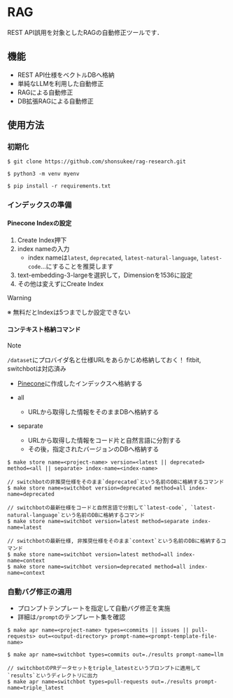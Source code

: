# RAG
REST API誤用を対象としたRAGの自動修正ツールです．

## 機能
- REST API仕様をベクトルDBへ格納
- 単純なLLMを利用した自動修正
- RAGによる自動修正
- DB拡張RAGによる自動修正

## 使用方法
### 初期化
```
$ git clone https://github.com/shonsukee/rag-research.git

$ python3 -m venv myenv

$ pip install -r requirements.txt
```

### インデックスの準備
#### Pinecone Indexの設定
1. Create Index押下
2. index nameの入力
    - index nameは`latest`, `deprecated`, `latest-natural-language`, `latest-code`...にすることを推奨します
3. text-embedding-3-largeを選択して，Dimensionを1536に設定
4. その他は変えずにCreate Index

> [!WARNING]
> ※ 無料だとIndexは5つまでしか設定できない

#### コンテキスト格納コマンド
> [!NOTE]
> `/dataset`にプロバイダ名と仕様URLをあらかじめ格納しておく！
> fitbit, switchbotは対応済み

- [Pinecone](https://app.pinecone.io/)に作成したインデックスへ格納する

- all
    - URLから取得した情報をそのままDBへ格納する
- separate
    - URLから取得した情報をコード片と自然言語に分割する
    - その後，指定されたバージョンのDBへ格納する
```
$ make store name=<project-name> version=<latest || deprecated> method=<all || separate> index-name=<index-name>
```
```
// switchbotの非推奨仕様をそのまま`deprecated`という名前のDBに格納するコマンド
$ make store name=switchbot version=deprecated method=all index-name=deprecated

// switchbotの最新仕様をコードと自然言語で分割して`latest-code`, `latest-natural-language`という名前のDBに格納するコマンド
$ make store name=switchbot version=latest method=separate index-name=latest

// switchbotの最新仕様, 非推奨仕様をそのまま`context`という名前のDBに格納するコマンド
$ make store name=switchbot version=latest method=all index-name=context
$ make store name=switchbot version=deprecated method=all index-name=context
```

### 自動バグ修正の適用
- プロンプトテンプレートを指定して自動バグ修正を実施
- 詳細は`/prompt`のテンプレート集を確認
```
$ make apr name=<project-name> types=<commits || issues || pull-requests> out=<output-directory> prompt-name=<prompt-template-file-name>
```
```
$ make apr name=switchbot types=commits out=./results prompt-name=llm

// switchbotのPRデータセットをtriple_latestというプロンプトに適用して`results`というディレクトリに出力
$ make apr name=switchbot types=pull-requests out=./results prompt-name=triple_latest
```
